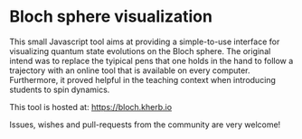 # Bloch sphere visualization

This small Javascript tool aims at providing a simple-to-use interface for visualizing quantum state evolutions on the Bloch sphere. The original intend was to replace the tyipical pens that one holds in the hand to follow a trajectory with an online tool that is available on every computer. Furthermore, it proved helpful in the teaching context when introducing students to spin dynamics. 

This tool is hosted at: https://bloch.kherb.io

Issues, wishes and pull-requests from the community are very welcome!
